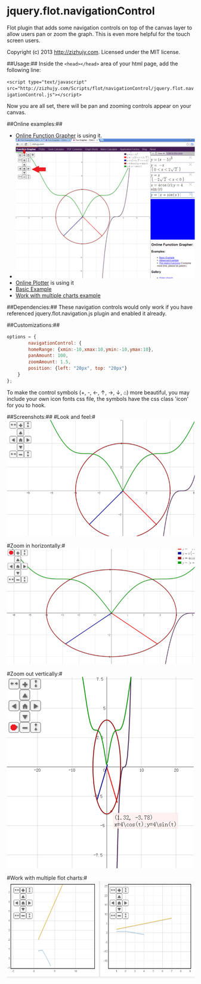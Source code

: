 jquery.flot.navigationControl
=============================

Flot plugin that adds some navigation controls on top of the canvas layer to allow users pan or zoom the graph. This is even more helpful for the touch screen users.

Copyright (c) 2013 http://zizhujy.com.
Licensed under the MIT license.

##Usage:##
Inside the `<head></head>` area of your html page, add the following line:

`<script type="text/javascript" src="http://zizhujy.com/Scripts/flot/navigationControl/jquery.flot.navigationControl.js"></script>`

Now you are all set, there will be pan and zooming controls appear on your canvas.

##Online examples:##
- [Online Function Grapher](http://zizhujy.com/FunctionGrapher "Online Function Grapher") is using it.
- ![Online Function Grapher is using Navigation Control plugin](OnlineExample.png "Online Function Grapher is using Navigation Control plugin")
- [Online Plotter](http://zizhujy.com/en-US/Plotter "Online plotter") is using it
- [Basic Example](http://zizhujy.com/JsLibs/NavigationControl?example=BasicExample "Basic Example")
- [Work with multiple charts example](http://zizhujy.com/JsLibs/NavigationControl?example=MultipleCharts "Work with multiple charts Example")

##Dependencies:##
These navigation controls would only work if you have referenced jquery.flot.navigation.js plugin and enabled it already.

##Customizations:##

```javascript
options = {
		navigationControl: {
		homeRange: {xmin:-10,xmax:10,ymin:-10,ymax:10},
		panAmount: 100,
		zoomAmount: 1.5,
		position: {left: "20px", top: "20px"}
	}
};
```

To make the control symbols (+, -, ←, ↑, →, ↓, ⌂) more beautiful, you may include your own icon fonts css file, the symbols 
have the css class 'icon' for you to hook.

##Screenshots:##
#Look and feel:#
![Look and feel](lookAndFeel.png "Look and feel")

#Zoom in horizontally:#
![Zoom in horizontally](zoomInHorizontally.png "Zoom in horizontally")

#Zoom out vertically:#
![Zoom out horizontally](zoomOutHorizontally.png "Zoom out horizontally")

#Work with multiple flot charts:#
![Work with multiple flot charts](workWithMultipleCharts.png "Work with multiple flot charts.")